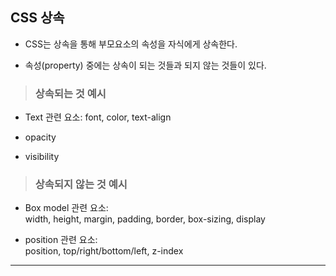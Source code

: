 ## CSS 상속

- CSS는 상속을 통해 부모요소의 속성을 자식에게 상속한다.

- 속성(property) 중에는 상속이 되는 것들과 되지 않는 것들이 있다. 

> ### 상속되는 것 예시

  - Text 관련 요소: font, color, text-align

  - opacity

  - visibility

> ### 상속되지 않는 것 예시

  - Box model 관련 요소: <br>
  width, height, margin, padding, border, box-sizing, display

  - position 관련 요소:<br>
  position, top/right/bottom/left, z-index
---